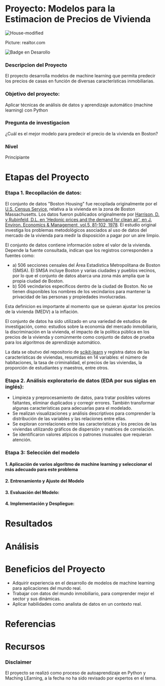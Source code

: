 # Proyecto: Modelos para la Estimacion de Precios de Vivienda  

![House-modified](https://github.com/EvelynOr/Python/assets/82233779/504439eb-fbab-49a9-a799-20f339d1652c)

Picture: realtor.com

![Badge en Desarollo](https://img.shields.io/badge/STATUS-EN%20DESAROLLO-green)


### Descripcion del Proyecto
El proyecto desarrolla modelos de machine learning que permita predecir los precios de casas en función de diversas características inmobiliarias. 


### Objetivo del proyecto: 
Aplicar técnicas de análisis de datos y aprendizaje automático (machine learning) con Python


### Pregunta de investigacion
¿Cuál es el mejor modelo para predecir el precio de la vivienda en Boston?

### Nivel
Principiante

# Etapas del Proyecto

### Etapa 1. Recopilación de datos:
El conjunto de datos "Boston Housing" fue recopilada originalmente por el [U.S. Census Service](https://www.cs.toronto.edu/~delve/data/boston/bostonDetail.html), relativa a la vivienda en la zona de Boston Massachusetts. Los datos fueron publicados originalmente por [Harrison, D. y Rubinfeld, D.L. en 'Hedonic prices and the demand for clean air', en J. Environ. Economics & Management, vol.5, 81-102, 1978](https://www.researchgate.net/profile/Daniel-Rubinfeld/publication/4974606_Hedonic_housing_prices_and_the_demand_for_clean_air/links/5c38ce85458515a4c71e3a64/Hedonic-housing-prices-and-the-demand-for-clean-air.pdf). El estudio original investiga los problemas metodológicos asociados al uso de datos del mercado de la vivienda para medir la disposición a pagar por un aire limpio.   

El conjunto de datos contiene información sobre el valor de la vivienda. Depende la fuente consultada, indican que los registros corresponden a fuentes como: 
+ a) 506 secciones censales del Área Estadística Metropolitana de Boston (SMSA). El SMSA incluye Boston y varias ciudades y pueblos vecinos, por lo que el conjunto de datos abarca una zona más amplia que la propia ciudad de Boston.
+ b) 506 vecindarios especificos dentro de la ciudad de Boston. No se tienen disponibles los nombres de los vecindarios para mantener la privacidad de las personas y propiedades involucradas. 

Esta definicion es importante al momento que se quieran ajustar los precios de la vivienda (MEDV) a la inflación.

El conjunto de datos ha sido utilizado en una variedad de estudios de investigación, como: estudios sobre la economía del mercado inmobiliario, la discriminación en la vivienda, el impacto de la política pública en los precios de la vivienda y comúnmente como conjunto de datos de prueba para los algoritmos de aprendizaje automático.

La data se obutvo del repositorio de [scikit-learn](https://github.com/scikit-learn/scikit-learn/blob/main/sklearn/datasets/data/boston_house_prices.csv) y registra datos de las características de viviendas, resumidas en 14 variables: el número de habitaciones, la tasa de criminalidad, el precios de las viviendas, la proporción de estudiantes y maestros, entre otros.


### Etapa 2. Análisis exploratorio de datos (EDA por sus siglas en inglés):
+ Limpieza y preprocesamiento de datos, para tratar posibles valores faltantes, eliminar duplicados y corregir errores. También transformar algunas características para adecuarlas para el modelado.
+ Se realizan visualizaciones y análisis descriptivos para comprender la distribución de las variables y las relaciones entre ellas.
+ Se exploran correlaciones entre las características y los precios de las viviendas utilizando gráficos de dispersión y matrices de correlación.
+ Se identificaron valores atípicos o patrones inusuales que requieran atención.


### Etapa 3: Selección del modelo

#### 1. Aplicación de varios algoritmo de machine learning y seleccionar el más adecuado para este problema  

#### 2. Entrenamiento y Ajuste del Modelo

#### 3. Evaluación del Modelo: 

#### 4. Implementación y Despliegue: 

# Resultados

# Análisis 

# Beneficios del Proyecto
+ Adquirir experiencia en el desarrollo de modelos de machine learning para aplicaciones del mundo real.
+ Trabajar con datos del mundo inmobiliario, para comprender mejor el sector y sus dinámicas.
+ Aplicar habilidades como analista de datos en un contexto real.
  
# Referencias 

# Recursos

### Disclaimer 

El proyecto se realizó como proceso de autoaprendizaje en Python y Maching LEarning, a la fecha no ha sido revisado por expertos en el tema.
